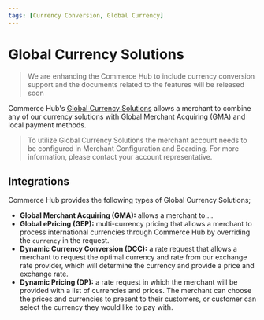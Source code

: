 ```yaml
---
tags: [Currency Conversion, Global Currency]
---
```


# Global Currency Solutions

<!-- theme: danger -->
> We are enhancing the Commerce Hub to include currency conversion support and the documents related to the features will be released soon

Commerce Hub's [Global Currency Solutions](https://www.carat.fiserv.com/en-us/solutions/global-currency/) allows a merchant to combine any of our currency solutions with Global Merchant Acquiring (GMA) and local payment methods.

<!-- theme: info -->
> To utilize Global Currency Solutions the merchant account needs to be configured in Merchant Configuration and Boarding. For more information, please contact your account representative.

## Integrations

Commerce Hub provides the following types of Global Currency Solutions;

<!-- create cards -->
 - **Global Merchant Acquiring (GMA):** allows a merchant to....
 - **Global ePricing (GEP):** multi-currency pricing that allows a merchant to process international currencies through Commerce Hub by overriding the `currency` in the request.
 - **Dynamic Currency Conversion (DCC):** a rate request that allows a merchant to request the optimal currency and rate from our exchange rate provider, which will determine the currency and provide a price and exchange rate.
 - **Dynamic Pricing (DP):** a rate request in which the merchant will be provided with a list of currencies and prices. The merchant can choose the prices and currencies to present to their customers, or customer can select the currency they would like to pay with.

